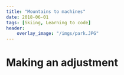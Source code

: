 ```yaml
---
title: "Mountains to machines"
date: 2018-06-01
tags: [Skiing, Learning to code]
header:
    overlay_image: "/imgs/park.JPG"   
---
```

# Making an adjustment